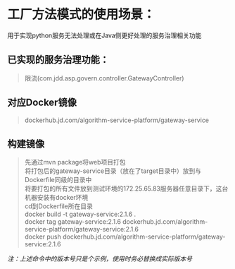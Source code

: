 # 工厂方法模式的使用场景：

用于实现python服务无法处理或在Java侧更好处理的服务治理相关功能 
## 已实现的服务治理功能： 
> 限流(com.jdd.asp.govern.controller.GatewayController)  

## 对应Docker镜像
> dockerhub.jd.com/algorithm-service-platform/gateway-service  

## 构建镜像
> 先通过mvn package将web项目打包  
> 将打包后的gateway-service目录（放在了target目录中）放到与Dockerfile同级的目录中  
> 将要打包的所有文件放到测试环境的172.25.65.83服务器任意目录下，这台机器安装有docker环境  
> cd到Dockerfile所在目录  
docker build -t gateway-service:2.1.6 .  
docker tag gateway-service:2.1.6 dockerhub.jd.com/algorithm-service-platform/gateway-service:2.1.6  
docker push dockerhub.jd.com/algorithm-service-platform/gateway-service:2.1.6 

*注：上述命令中的版本号只是个示例，使用时务必替换成实际版本号*
